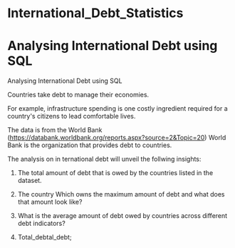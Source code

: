 # International_Debt_Statistics
# Analysing International Debt using SQL
Analysing International Debt  using SQL

Countries take debt to manage their economies. 

For example, infrastructure spending is one costly ingredient required for a country's citizens to lead comfortable lives. 

The data is from the  World Bank (https://databank.worldbank.org/reports.aspx?source=2&Topic=20) World Bank is the organization that provides debt to countries.

The analysis on in ternational debt will unveil the follwing insights:

  1. The total amount of debt that is owed by the countries listed in the dataset.
  
  2. The country Which  owns the maximum amount of debt and what does that amount look like?
  
  3. What is the average amount of debt owed by countries across different debt indicators?
     
  4. Total_debtal_debt;

